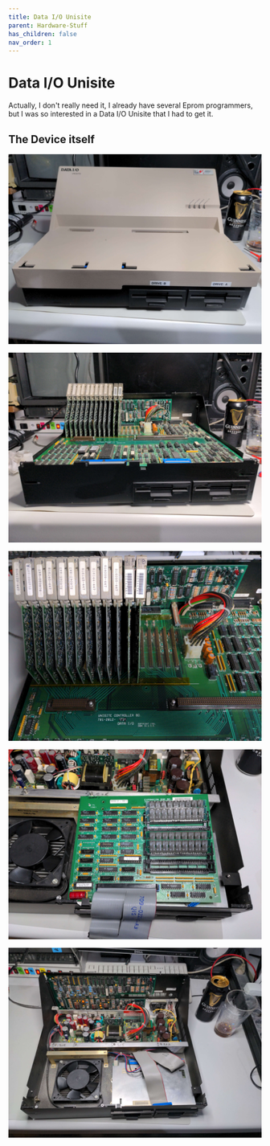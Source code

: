 ```yaml
---
title: Data I/O Unisite
parent: Hardware-Stuff
has_children: false
nav_order: 1
---
```


# Data I/O Unisite 

Actually, I don't really need it, I already have several Eprom programmers, but I was so interested in a Data I/O Unisite that I had to get it. 

## The Device itself

![](https://raw.githubusercontent.com/b4n4n377/docs/main/img/IMG_20240404_234322_702.jpg)

![](https://raw.githubusercontent.com/b4n4n377/docs/main/img/IMG_20240404_233720_044.jpg)

![](https://raw.githubusercontent.com/b4n4n377/docs/main/img/IMG_20240404_233528_857.jpg)

![](https://raw.githubusercontent.com/b4n4n377/docs/main/img/IMG_20240404_230408_602.jpg)

![](https://raw.githubusercontent.com/b4n4n377/docs/main/img/IMG_20240404_225052_028.jpg)
